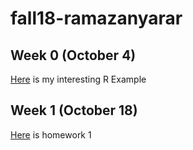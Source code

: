 # fall18-ramazanyarar


## Week 0 (October 4)
[Here](Files/example_homework_0.html) is my interesting R Example

## Week 1 (October 18)

[Here](Files/Homework1.html) is homework 1